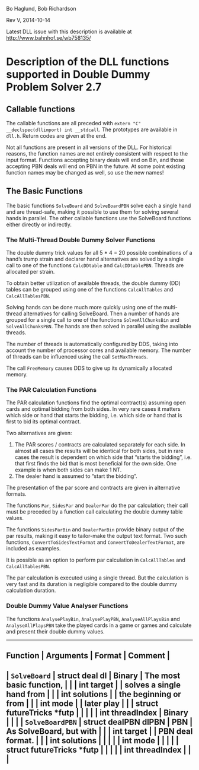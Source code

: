 Bo Haglund, Bob Richardson

Rev V, 2014-10-14

Latest DLL issue with this description is available at http://www.bahnhof.se/wb758135/

# Description of the DLL functions supported in Double Dummy Problem Solver 2.7
## Callable functions
The callable functions are all preceded with `extern "C" __declspec(dllimport) int __stdcall`.  The prototypes are available in `dll.h`. 
Return codes are given at the end.

Not all functions are present in all versions of the DLL.  For historical reasons, the function names are not entirely consistent with respect to the input format.  Functions accepting binary deals will end on Bin, and those accepting PBN deals will end on PBN in the future.  At some point existing function names may be changed as well, so use the new names!

## The Basic Functions

The basic functions `SolveBoard` and `SolveBoardPBN` solve each a single hand and are thread-safe, making it possible to use them for solving several hands in parallel. The other callable functions use the SolveBoard functions either directly or indirectly.

### The Multi-Thread Double Dummy Solver Functions

The double dummy trick values for all 5 * 4 = 20 possible combinations of a hand’s trump strain and declarer hand alternatives are solved by a single call to one of the functions `CalcDDtable` and `CalcDDtablePBN`. Threads are allocated per strain.

To obtain better utilization of available threads, the double dummy (DD) tables can be grouped using one of the functions `CalcAllTables` and `CalcAllTablesPBN`.

Solving hands can be done much more quickly using one of the multi-thread alternatives for calling SolveBoard. Then a number of hands are grouped for a single call to one of the functions `SolveAllChunksBin` and `SolveAllChunksPBN`.  The hands are then solved in parallel using the available threads.

The number of threads is automatically configured by DDS, taking into account the number of processor cores and available memory.  The number of threads can be influenced using the call `SetMaxThreads`.

The call `FreeMemory` causes DDS to give up its dynamically allocated memory.

### The PAR Calculation Functions

The PAR calculation functions find the optimal contract(s) assuming open cards and optimal bidding from both sides. In very rare cases it matters which side or hand that starts the bidding, i.e. which side or hand that is first to bid its optimal contract.

Two alternatives are given:

1. The PAR scores / contracts are calculated separately for each side. In almost all cases the results will be identical for both sides, but in rare cases the result is dependent on which side that “starts the bidding”, i.e. that first finds the bid that is most beneficial for the own side. One example is when both sides can make 1 NT.
2. The dealer hand is assumed to “start the bidding”. 

The presentation of the par score and contracts are given in alternative formats.

The functions `Par`, `SidesPar` and `DealerPar` do the par calculation; their call must be preceded by a function call calculating the double dummy table values.

The functions `SidesParBin` and `DealerParBin` provide binary output of the par results, making it easy to tailor-make the output text format. Two such functions, `ConvertToSidesTextFormat` and `ConvertToDealerTextFormat`, are included as examples. 

It is possible as an option to perform par calculation in `CalcAllTables` and `CalcAllTablesPBN`. 

The par calculation is executed using a single thread. But the calculation is very fast and its duration is negligible compared to the double dummy calculation duration.

### Double Dummy Value Analyser Functions

The functions `AnalysePlayBin`, `AnalysePlayPBN`, `AnalyseAllPlaysBin` and `AnalyseAllPlaysPBN` take the played cards in a game or games and calculate and present their double dummy values.

-------------------------------------------------------------------
Function | Arguments | Format | Comment |
-------------------------------------------------------------------
| `SolveBoard` | struct deal dl | Binary | The most basic function, |
|              | int target      |        | solves a single hand from  |
|              | int solutions    |        | the beginning or from |
|              | int mode          |        | later play           |
|              | struct futureTricks *futp | |                       |
|              | int threadIndex | Binary |   |                      |
| `SolveBoardPBN` | struct dealPBN dlPBN | PBN | As SolveBoard, but with |
|                 | int target |               | PBN deal format.     |
|                 | int solutions |            |                      |
|                 | int mode |                 |                      |
|                 | struct futureTricks *futp | |                     |
|                 | int threadIndex |          |                      |
------------------------------------------------------------------------

